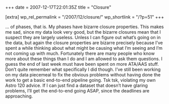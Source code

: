 +++
date = 2007-12-17T22:01:35Z
title = "Closure"

[extra]
wp_rel_permalink = "/2007/12/closure/"
wp_shortlink = "/?p=51"
+++

… of phases, that is. My phases have bizarre closure properties. This makes me
sad, since my data look very good, but the bizarre closures mean that I
suspect they are largely useless. Unless I can figure out what’s going on in
the data, but again the closure properties are bizarre precisely because I’ve
spent a while thinking about what might be causing what I’m seeing and I’m not
coming up with much. Fortunately there are many people who know more about
these things than I do and I am allowed to ask them questions.  I guess the
end of last week must have been spent on more ATA/AAS stuff. Don’t quite
remember what specifically I did though. I’ve still been working on my data
piecemeal to fix the obvious problems without having done the work to get a
basic end-to-end pipeline going. Tsk tsk, violating my own Astro 120 advice.
If I can just find a dataset that doesn’t have glaring problems, I’ll get the
end-to-end going ASAP, since the deadlines are approaching.
